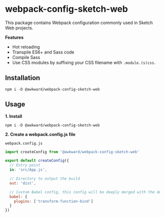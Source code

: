 # webpack-config-sketch-web

This package contains Webpack configuration commonly used in Sketch Web projects.

**Features**

- Hot reloading
- Transpile ES6+ and Sass code
- Compile Sass
- Use CSS modules by suffixing your CSS filename with `.module.(s)css`.

## Installation

```
npm i -D @awkward/webpack-config-sketch-web
```

## Usage

**1. Install**

```
npm i -D @awkward/webpack-config-sketch-web
```

**2. Create a webpack.config.js file**

`webpack.config.js`

```js
import createConfig from '@awkward/webpack-config-sketch-web'

export default createConfig({
  // Entry point
  in: 'src/App.js',

  // Directory to output the build
  out: 'dist',

  // Custom Babel config, this config will be deeply merged with the default config
  babel: {
    plugins: ['transform-function-bind']
  }
})
```
